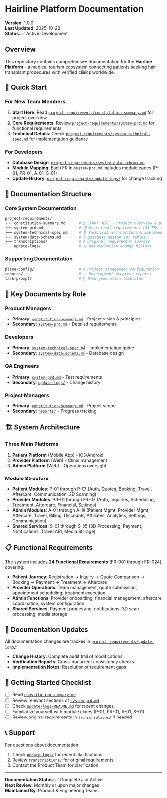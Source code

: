 # Hairline Platform Documentation

**Version**: 1.0.0  
**Last Updated**: 2025-10-23  
**Status**: ✅ Active Development

## Overview

This repository contains comprehensive documentation for the **Hairline Platform** - a medical tourism ecosystem connecting patients seeking hair transplant procedures with verified clinics worldwide.

## 🚀 Quick Start

### For New Team Members

1. **Start Here**: Read [`project-requirements/constitution-summary.md`](project-requirements/constitution-summary.md) for project overview
2. **Core Requirements**: Review [`project-requirements/system-prd.md`](project-requirements/system-prd.md) for functional requirements
3. **Technical Details**: Check [`project-requirements/system-technical-spec.md`](project-requirements/system-technical-spec.md) for implementation guidance

### For Developers

- **Database Design**: [`project-requirements/system-data-schema.md`](project-requirements/system-data-schema.md)
- **Module Mapping**: Each FR in `system-prd.md` includes module codes (P-01, PR-01, A-01, S-01)
- **Update History**: [`project-requirements/update-logs/`](project-requirements/update-logs/) for change tracking

## 📁 Documentation Structure

### Core System Documentation

```sh
project-requirements/
├── constitution-summary.md      # 🎯 START HERE - Project overview & principles
├── system-prd.md                # 📋 Functional requirements (24 FRs with module mapping)
├── system-technical-spec.md     # ⚙️ Technical architecture & implementation
├── system-data-schema.md        # 🗄️ Database design (97 tables)
├── transcriptions/              # 📝 Original requirement sources
└── update-logs/                 # 📊 Documentation change history
```

### Supporting Documentation

```sh
plane-config/                    # 🔧 Project management configuration
reports/                         # 📈 Development progress reports
task-prompt/                     # 📝 Task generation templates
```

## 🎯 Key Documents by Role

### Product Managers

- **Primary**: [`constitution-summary.md`](project-requirements/constitution-summary.md) - Project vision & principles
- **Secondary**: [`system-prd.md`](project-requirements/system-prd.md) - Detailed requirements

### Developers

- **Primary**: [`system-technical-spec.md`](project-requirements/system-technical-spec.md) - Implementation guide
- **Secondary**: [`system-data-schema.md`](project-requirements/system-data-schema.md) - Database design

### QA Engineers

- **Primary**: [`system-prd.md`](project-requirements/system-prd.md) - Test requirements
- **Secondary**: [`update-logs/`](project-requirements/update-logs/) - Change history

### Project Managers

- **Primary**: [`constitution-summary.md`](project-requirements/constitution-summary.md) - Project scope
- **Secondary**: [`reports/`](reports/) - Progress tracking

## 🏗️ System Architecture

### Three Main Platforms

1. **Patient Platform** (Mobile App) - iOS/Android
2. **Provider Platform** (Web) - Clinic management
3. **Admin Platform** (Web) - Operations oversight

### Module Structure

- **Patient Modules**: P-01 through P-07 (Auth, Quotes, Booking, Travel, Aftercare, Communication, 3D Scanning)
- **Provider Modules**: PR-01 through PR-07 (Auth, Inquiries, Scheduling, Treatment, Aftercare, Financial, Settings)
- **Admin Modules**: A-01 through A-10 (Patient Mgmt, Provider Mgmt, Aftercare, Travel, Billing, Discounts, Affiliates, Analytics, Settings, Communication)
- **Shared Services**: S-01 through S-05 (3D Processing, Payment, Notifications, Travel API, Media Storage)

## 📋 Functional Requirements

The system includes **24 Functional Requirements** (FR-001 through FR-024) covering:

- **Patient Journey**: Registration → Inquiry → Quote Comparison → Booking → Payment → Treatment → Aftercare
- **Provider Operations**: Team management, quote submission, appointment scheduling, treatment execution
- **Admin Functions**: Provider onboarding, financial management, aftercare coordination, system configuration
- **Shared Services**: Payment processing, notifications, 3D scan processing, media storage

## 🔄 Documentation Updates

All documentation changes are tracked in [`project-requirements/update-logs/`](project-requirements/update-logs/):

- **Change History**: Complete audit trail of modifications
- **Verification Reports**: Cross-document consistency checks
- **Implementation Notes**: Resolution of requirement gaps

## 🎯 Getting Started Checklist

- [ ] Read [`constitution-summary.md`](project-requirements/constitution-summary.md)
- [ ] Review relevant sections of [`system-prd.md`](project-requirements/system-prd.md)
- [ ] Check [`update-logs/README.md`](project-requirements/update-logs/README.md) for recent changes
- [ ] Familiarize yourself with module codes (P-01, PR-01, A-01, S-01)
- [ ] Review original requirements in [`transcriptions/`](project-requirements/transcriptions/) if needed

## 📞 Support

For questions about documentation:

1. Check [`update-logs/`](project-requirements/update-logs/) for recent clarifications
2. Review [`transcriptions/`](project-requirements/transcriptions/) for original requirements
3. Contact the Product Team for clarification

---

**Documentation Status**: ✅ Complete and Active  
**Next Review**: Monthly or upon major changes  
**Maintained By**: Product & Engineering Teams
